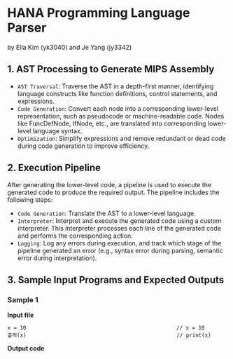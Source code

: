 # HANA Programming Language Parser
by Ella Kim (yk3040) and Je Yang (jy3342)


## 1. AST Processing to Generate MIPS Assembly
- `AST Traversal`: Traverse the AST in a depth-first manner, identifying language constructs like function definitions, control statements, and expressions.
- `Code Generation`: Convert each node into a corresponding lower-level representation, such as pseudocode or machine-readable code. Nodes like FuncDefNode, IfNode, etc., are translated into corresponding lower-level language syntax.
- `Optimization`: Simplify expressions and remove redundant or dead code during code generation to improve efficiency.



## 2. Execution Pipeline
After generating the lower-level code, a pipeline is used to execute the generated code to produce the required output. The pipeline includes the following steps:
- `Code Generation`: Translate the AST to a lower-level language.
- `Interpreter`: Interpret and execute the generated code using a custom interpreter. This interpreter processes each line of the generated code and performs the corresponding action.
- `Logging`: Log any errors during execution, and track which stage of the pipeline generated an error (e.g., syntax error during parsing, semantic error during interpretation).



## 3. Sample Input Programs and Expected Outputs
### Sample 1
**Input file**
```
x = 10                                                // x = 10
출력(x)                                                // print(x)
```
**Output code**
